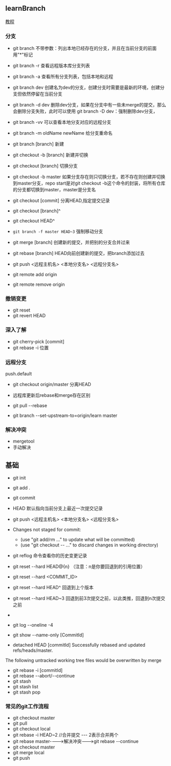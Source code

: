 

## learnBranch
[教程](https://learngitbranching.js.org/)


### 分支
+ git branch  不带参数：列出本地已经存在的分支，并且在当前分支的前面用"*"标记
+ git branch -r  查看远程版本库分支列表
+ git branch -a  查看所有分支列表，包括本地和远程
+ git branch dev  创建名为dev的分支，创建分支时需要是最新的环境，创建分支但依然停留在当前分支
+ git branch -d dev  删除dev分支，如果在分支中有一些未merge的提交，那么会删除分支失败，此时可以使用 git branch -D dev：强制删除dev分支，
+ git branch -vv  可以查看本地分支对应的远程分支
+ git branch -m oldName newName 给分支重命名

+ git branch [branch]    新建
+ git checkout -b [branch] 新建并切换
+ git checkout [branch]    切换分支
+ git checkout -b master 如果分支存在则只切换分支，若不存在则创建并切换到master分支，repo start是对git checkout -b这个命令的封装，将所有仓库的分支都切换到master，master是分支名

+ git checkout [commit]  分离HEAD,指定提交记录
+ git checkout [branch]^ 
+ git checkout HEAD^
+ `git branch -f master HEAD~3` 强制移动分支


+ git merge [branch]  创建新的提交，并把别的分支合并过来
+ git rebase [branch]  HEAD向前创建新的提交，把branch添加过去
+ git push <远程主机名> <本地分支名>  <远程分支名>
+ git remote add origin <url>
+ git remote remove origin


### 撤销变更
+ git reset
+ git revert HEAD

### 深入了解
+ git cherry-pick [commit]
+ git rebase -i 位置

### 远程分支
push.default
+ git checkout origin/master  分离HEAD
+ 远程库更新后rebase和merge存在区别
+ git pull --rebase


+ git branch --set-upstream-to=origin/learn master

### 解决冲突
+ mergetool
+ 手动解决







## 基础
+ git init
+ git add .
+ git commit
+ HEAD 默认指向当前分支上最近一次提交记录
+ git push <远程主机名> <本地分支名> <远程分支名>      
+ Changes not staged for commit:
   + (use "git add/rm <file>..." to update what will be committed)
   + (use "git checkout -- <file>..." to discard changes in working directory)
+ git reflog  命令查看你的历史变更记录
+ git reset --hard HEAD@{n}    （注意：n是你要回退到的引用位置）
+ git reset --hard <COMMIT_ID>
+ git reset --hard HEAD^         回退到上个版本

+ git reset --hard HEAD~3   回退到前3次提交之前，以此类推，回退到n次提交之前
+ 
+ git log --oneline -4
+ git show --name-only [CommitId]

+ detached HEAD [commitId]     Successfully rebased and updated refs/heads/master.

The following untracked working tree files would be overwritten by merge

+ git rebase -i [commitId]
+ git rebase --abort/--continue
+ git stash
+ git stash list
+ git stash pop




### 常见的git工作流程
+ git checkout master
+ git pull
+ git checkout local
+ git rebase -i HEAD~2  //合并提交 --- 2表示合并两个
+ git rebase master---->解决冲突--->git rebase --continue
+ git checkout master
+ git merge local
+ git push



